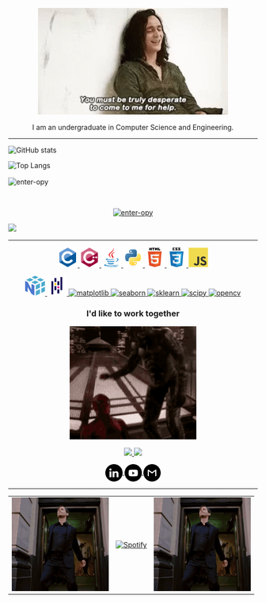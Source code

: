 <p align="center">
    <img src="res/loki.gif" width="384">
</p>
    
<p align="center">
    I am an undergraduate in Computer Science and Engineering.
</p>

<hr>

![GitHub stats](https://github-readme-stats.vercel.app/api?username=enter-opy&show_icons=true&theme=synthwave)

![Top Langs](https://github-readme-stats.vercel.app/api/top-langs/?username=enter-opy&theme=synthwave)

<p>
    <img align="center" src="https://github-readme-streak-stats.herokuapp.com/?user=enter-opy&theme=synthwave" alt="enter-opy" />
</p>

<br>

<p align="center">
    <a href="https://github.com/ryo-ma/github-profile-trophy">
        <img src="https://github-profile-trophy.vercel.app/?username=enter-opy&theme=algolia" alt="enter-opy"/>
    </a>
</p>

<a href="#">
    <img src="https://activity-graph.herokuapp.com/graph?username=enter-opy&bg_color=white&color=1cfdee&line=11ff00&point=08e7cd&area=true&hide_border=true"/>
</a>

<hr>

<p align="center">
    <a href="https://www.cprogramming.com/" target="_blank" rel="noreferrer">
        <img src="https://raw.githubusercontent.com/devicons/devicon/master/icons/c/c-original.svg" alt="c" width="40" height="40"/>
    </a>
    <a href="https://www.w3schools.com/cpp/" target="_blank" rel="noreferrer">
        <img src="https://raw.githubusercontent.com/devicons/devicon/master/icons/cplusplus/cplusplus-original.svg" alt="cplusplus" width="40" height="40"/>
    </a>
    <a href="https://www.java.com" target="_blank" rel="noreferrer">
        <img src="https://raw.githubusercontent.com/devicons/devicon/master/icons/java/java-original.svg" alt="java" width="40" height="40"/>
    </a>
    <a href="https://www.python.org" target="_blank" rel="noreferrer">
        <img src="https://raw.githubusercontent.com/devicons/devicon/master/icons/python/python-original.svg" alt="python" width="40" height="40"/>
    </a>
    <a href="https://www.w3.org/html/" target="_blank" rel="noreferrer">
        <img src="https://raw.githubusercontent.com/devicons/devicon/master/icons/html5/html5-original-wordmark.svg" alt="html5" width="40" height="40"/>
    </a>
    <a href="https://www.w3schools.com/css/" target="_blank" rel="noreferrer">
        <img src="https://raw.githubusercontent.com/devicons/devicon/master/icons/css3/css3-original-wordmark.svg" alt="css3" width="40" height="40"/>
    </a>
    <a href="https://developer.mozilla.org/en-US/docs/Web/JavaScript" target="_blank" rel="noreferrer">
        <img src="https://raw.githubusercontent.com/devicons/devicon/master/icons/javascript/javascript-original.svg" alt="javascript" width="40" height="40"/>
    </a>
</p>


<p align="center">
    <a href="https://numpy.org/" target="_blank" rel="noreferrer">
        <img src="res/numpy.svg" alt="numpy" width="40" height="40"/>
    </a>
    <a href="https://pandas.pydata.org/" target="_blank" rel="noreferrer">
        <img src="https://raw.githubusercontent.com/devicons/devicon/2ae2a900d2f041da66e950e4d48052658d850630/icons/pandas/pandas-original.svg" alt="pandas" width="40" height="40"/>
    </a>
    <a href="https://matplotlib.org/" target="_blank" rel="noreferrer">
        <img src="https://upload.wikimedia.org/wikipedia/commons/0/01/Created_with_Matplotlib-logo.svg" alt="matplotlib" width="40" height="40"/>
    </a>
    <a href="https://seaborn.pydata.org/" target="_blank" rel="noreferrer">
        <img src="https://seaborn.pydata.org/_images/logo-mark-lightbg.svg" alt="seaborn" width="40" height="40"/>
    </a>
    <a href="https://scikit-learn.org/stable/" target="_blank" rel="noreferrer">
        <img src="https://upload.wikimedia.org/wikipedia/commons/0/05/Scikit_learn_logo_small.svg" alt="sklearn" width="40" height="40"/>
    </a>
    <a href="https://scipy.org/" target="_blank" rel="noreferrer">
        <img src="https://upload.wikimedia.org/wikipedia/commons/b/b2/SCIPY_2.svg" alt="scipy" width="40" height="40"/>
    </a>
    <a href="https://opencv.org/" target="_blank" rel="noreferrer">
        <img src="https://www.vectorlogo.zone/logos/opencv/opencv-icon.svg" alt="opencv" width="40" height="40"/> 
    </a>
</p>

<h3 align="center"">
    I'd like to work together
</h3>

<p align="center">
    <img src="res/goblin.gif" width="256">
</p>

<p align="center">
    <a href="https://www.hackerrank.com/vivekvijayan6282">
        <img src="https://img.shields.io/badge/-Hackerrank-2EC866?style=for-the-badge&logo=HackerRank&logoColor=black">
    </a>
    <a href="https://leetcode.com/vivek_vijayan/">
        <img src="https://img.shields.io/badge/-LeetCode-FFA116?style=for-the-badge&logo=LeetCode&logoColor=black">
    </a>
</p>

<p align="center"">
    <a href="https://linkedin.com/in/vivek-vijayan-062a18212" target="blank">
        <img align="center" src="res/linkedin.svg" alt="vivek-vijayan-062a18212" height="35s" width="35"/>
    </a>
    <a href="https://www.youtube.com/channel/UCOYrPMMtYwNTzaC2VKqSDiQ" target="blank">
        <img align="center" src="res/youtube.svg" alt="vivek vijayan" height="35" width="35"/>
    </a>
    <a href="https://mail.google.com/mail/u/?authuser=vivekvijayan6282@gmail.com" target="blank">
        <img align="center" src="res/gmail.svg" alt="vivek vijayan" height="35" width="35"/>
    </a>
</p>

<hr>

<table align="center">
    <tr>
        <td>
            <img src="res/dance.gif" width="196">
        </td>
<td>

[![Spotify](https://novatorem-sable-eta.vercel.app/api/spotify?background_color=000000&border=false)](https://open.spotify.com/user/USER_NAME)
</td>
        <td>
            <img src="res/dance.gif" width="196">
        </td>
    </tr>
</table>
